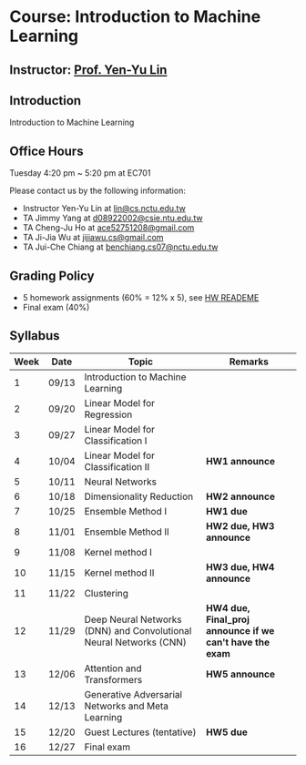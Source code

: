 # Course: Introduction to Machine Learning
## Instructor: [Prof. Yen-Yu Lin](https://www.cs.nctu.edu.tw/members/detail/lin)
## Introduction
Introduction to Machine Learning
## Office Hours
Tuesday 4:20 pm ~ 5:20 pm at EC701

Please contact us by the following information:
- Instructor Yen-Yu Lin at lin@cs.nctu.edu.tw
- TA Jimmy Yang at d08922002@csie.ntu.edu.tw
- TA Cheng-Ju Ho at ace52751208@gmail.com
- TA Ji-Jia Wu at jijiawu.cs@gmail.com
- TA Jui-Che Chiang at benchiang.cs07@nctu.edu.tw

## Grading Policy
- 5 homework assignments (60% = 12% x 5), see [HW READEME](https://github.com/NCTU-VRDL/CS_CS20024/blob/main/HW_README.md)
- Final exam (40%)
 
## Syllabus
| Week |  Date   | Topic                                                                | Remarks                                                    |
| ---- | ------- | ---------------------------------------------------------------------| -----------------------------------------------------------|    
|   1  |  09/13  | Introduction to Machine Learning                                     |                                                            |
|   2  |  09/20  | Linear Model for Regression                                          |                                                            |
|   3  |  09/27  | Linear Model for Classification I                                    |                                                            |
|   4  |  10/04  | Linear Model for Classification II                                   | **HW1 announce**                                           |                
|   5  |  10/11  | Neural Networks                                                      |                                                            |
|   6  |  10/18  | Dimensionality Reduction                                             | **HW2 announce**                                           |
|   7  |  10/25  | Ensemble Method I                                                    | **HW1 due**                                                |
|   8  |  11/01  | Ensemble Method II                                                   | **HW2 due, HW3 announce**                                  |
|   9  |  11/08  | Kernel method I                                                      |                                                            |    
|   10 |  11/15  | Kernel method II                                                     | **HW3 due, HW4 announce**                                  |                  
|   11 |  11/22  | Clustering                                                           |                                                            |
|   12 |  11/29  | Deep Neural Networks (DNN) and Convolutional Neural Networks (CNN)   | **HW4 due, Final_proj announce if we can't have the exam** |                          
|   13 |  12/06  | Attention and Transformers                                           | **HW5 announce**                                           |   
|   14 |  12/13  | Generative Adversarial Networks and Meta Learning                    |                                                            | 
|   15 |  12/20  | Guest Lectures (tentative)                                           | **HW5 due**                                                |                                     
|   16 |  12/27  | Final exam                                                           |                                                            |   
